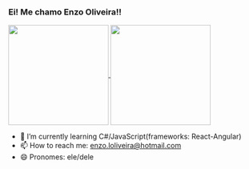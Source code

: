 ### Ei! Me chamo Enzo Oliveira!!
<a href="https://github-readme-stats.vercel.app/api?username=KradGm">
  <img height=200 align="center" src="https://github-readme-stats.vercel.app/api?username=KradGm" />
</a>
<a href="https://github.com/KradGm/convoychat">
  <img height=200 align="center" src="https://github-readme-stats.vercel.app/api/top-langs?username=KradGm&layout=compact&langs_count=8&card_width=320" />
</a>


- 🌱 I’m currently learning C#/JavaScript(frameworks: React-Angular)
- 📫 How to reach me: enzo.loliveira@hotmail.com
- 😄 Pronomes: ele/dele
